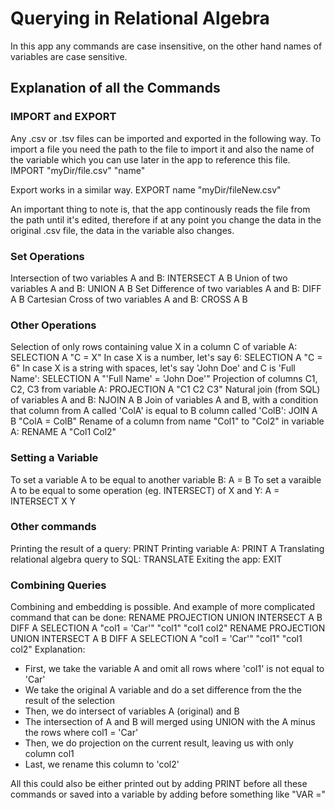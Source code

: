 # Querying in Relational Algebra
In this app any commands are case insensitive, on the other hand names of variables are case sensitive.

## Explanation of all the Commands
### IMPORT and EXPORT
Any .csv or .tsv files can be imported and exported in the following way. To import a file you need the path to the file to import it and also the name of the variable which you can use later in the app to reference this file.
IMPORT "myDir/file.csv" "name"

Export works in a similar way.
EXPORT name "myDir/fileNew.csv"

An important thing to note is, that the app continously reads the file from the path until it's edited, therefore if at any point you change the data in the original .csv file, the data in the variable also changes.

### Set Operations
Intersection of two variables A and B: INTERSECT A B
Union of two variables A and B: UNION A B
Set Difference of two variables A and B: DIFF A B
Cartesian Cross of two variables A and B: CROSS A B

### Other Operations
Selection of only rows containing value X in a column C of variable A: SELECTION A "C = X"
In case X is a number, let's say 6: SELECTION A "C = 6"
In case X is a string with spaces, let's say 'John Doe' and C is 'Full Name': SELECTION A "'Full Name' = 'John Doe'"
Projection of columns C1, C2, C3 from variable A: PROJECTION A "C1 C2 C3"
Natural join (from SQL) of variables A and B: NJOIN A B
Join of variables A and B, with a condition that column from A called 'ColA' is equal to B column called 'ColB': JOIN A B "ColA = ColB"
Rename of a column from name "Col1" to "Col2" in variable A: RENAME A "Col1 Col2"

### Setting a Variable
To set a variable A to be equal to another variable B: A = B
To set a varaible A to be equal to some operation (eg. INTERSECT) of X and Y: A = INTERSECT X Y

### Other commands
Printing the result of a query: PRINT <QUERY>
Printing variable A: PRINT A
Translating relational algebra query to SQL: TRANSLATE <QUERY>
Exiting the app: EXIT

### Combining Queries
Combining and embedding is possible.
And example of more complicated command that can be done:
RENAME PROJECTION UNION INTERSECT A B DIFF A SELECTION A "col1 = 'Car'" "col1" "col1 col2"
RENAME PROJECTION UNION INTERSECT A B DIFF A SELECTION A "col1 = 'Car'" "col1" "col1 col2"
Explanation:
- First, we take the variable A and omit all rows where 'col1' is not equal to 'Car'
- We take the original A variable and do a set difference from the the result of the selection
- Then, we do intersect of variables A (original) and B
- The intersection of A and B will merged using UNION with the A minus the rows where col1 = 'Car'
- Then, we do projection on the current result, leaving us with only column col1
- Last, we rename this column to 'col2'

All this could also be either printed out by adding PRINT before all these commands or saved into a variable by adding before something like "VAR ="
